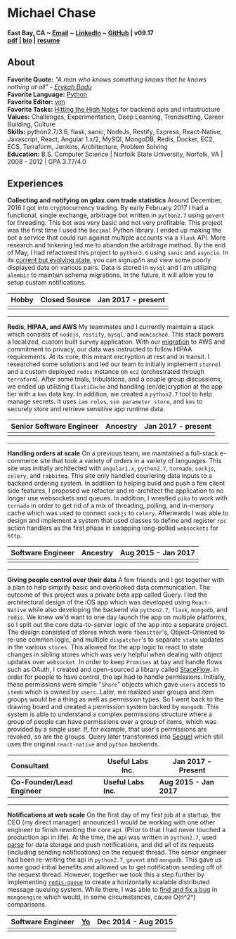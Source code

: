 # Michael Chase
#### East Bay, CA ~ [Email](mailto:mrmchase08+github@gmail.com) ~ [LinkedIn](https://www.linkedin.com/in/mikechase01/) ~ [GitHub](https://github.com/reallistic) | v09.17<br/>[pdf](experiences.pdf) | [bio](bio.md) | [resume](resume.md)

## About
**Favorite Quote:** *"A man who knows something knows that he knows nothing at all" - [Erykah Badu](https://www.youtube.com/watch?v=-CPCs7vVz6s)*<br/>
**Favorite Language:** [Python](https://xkcd.com/353/)<br/>
**Favorite Editor:** [vim](https://vim-adventures.com/)<br/>
**Favorite Tasks:** [Hitting the High Notes](https://www.joelonsoftware.com/2005/07/25/hitting-the-high-notes/) for backend apis and infastructure<br/>
**Values:** Challenges, Experimentation, Deep Learning, Trendsetting, Career Building, Culture<br/>
**Skills:** python2.7/3.6, flask, sanic, NodeJs, Restify, Express, React-Native, Javascript, React, Angular 1.x/2, MySQl, MongoDB, Redis, Docker, EC2, ECS, Terraform, Jenkins, Architecture, Problem Solving<br/>
**Education:** B.S. Computer Science | Norfolk State University, Norfolk, VA | 2008 - 2012 | GPA 3.77/4.0

## Experiences
**Collecting and notifying on gdax.com trade statistics**
Around December, 2016 I got into cryptocurrency trading. By early February 2017 I had a functional, single exchange, arbitrage bot written in `python2.7` using `gevent` for threading. This bot was very basic and not very profitable. This project was the first time I used the `Decimal` Python library. I ended up making the bot a service that could run against multiple accounts via a `flask` API. More research and tinkering led me to abandon the arbitrage method.
By the end of May, I had refactored this project to `python3.6` using `sanic` and `asyncio`. In its [current but evolving state](https://cryptostat.herokuapp.com/products), you can signup/in and view some poorly displayed data on various pairs. Data is stored in `mysql` and I am utilizing `alembic` to maintain schema migrations. In the future, it will allow you to setup custom notifications.

| Hobby | Closed Source | Jan 2017 - present |
|:----- | ------ | ----- |
| | |

------------------------------

**Redis, HIPAA, and AWS**
My teammates and I currently maintain a stack which consists of `nodejs`, `restify`, `mysql`, and `memcached`. This stack powers a localized, custom built survey application. With our [migration](http://www.zdnet.com/article/genealogy-company-ancestry-migrates-entire-infrastructure-to-aws/) to AWS and commitment to privacy, our data was instructed to follow HIPAA requirements. At its core, this meant encryption at rest and in transit. I researched some solutions and led our team to initially implement `stunnel` and a custom deployed `redis` instance on `ec2` (orchestrated through `terraform`). After some trials, tribulations, and a couple group discussions, we ended up utilizing `ElastiCache` and handling (en/de)cryption at the app tier with a `kms` data key. In addition, we created a `python2.7` tool to help manage secrets. It uses `iam roles`, `ssm parameter store`, and `kms` to securely store and retrieve sensitive app runtime data.

| Senior Software Engineer | Ancestry | Jan 2017 - present |
|:----- | ------ | ----- |
| | |

------------------------------

**Handling orders at scale**
On a previous team, we maintained a full-stack e-commerce site that took a variety of orders in a variety of languages. This site was initially architected with `angular1.x`, `python2.7`, `tornado`, `sockjs`, `celery`, and `rabbitmq`. This site only handled couriering data inputs to a backend ordering system. In addition to helping build and push a few client side features, I proposed we refactor and re-architect the application to no longer use websockets and queues. In addition, I wrestled `pika` to work with `tornado` in order to get rid of a mix of threading, polling, and in-memory cache which was used to connect `sockjs` to `celery`. Afterwards I was able to design and implement a system that used classes to define and register `rpc` action handlers as the first phase in swapping long-polled `websockets` for `http`.

| Software Engineer | Ancestry | Aug 2015 - Jan 2017 |
|:----- | ------ | ----- |
| | |

------------------------------

**Giving people control over their data**
A few friends and I got together with a plan to help simplify basic and overlooked data communication. The outcome of this project was a private beta app called Query. I led the architectural design of the iOS app which was developed using `React-Native` while also developing the backend via `python2.7`, `flask`, `mongodb`, and `redis`. We knew we'd want to one day launch the app on multiple platforms, so I split out the core data-to-server logic of the app into a separate project. The design consisted of stores which were `fbemitter`'s, Object-Oriented to re-use common logic, and multiple `dispatcher`'s to separate `state` updates in the various `stores`. This allowed for the app logic to react to state changes in sibling stores which was very helpful when dealing with object updates over `websocket`. In order to keep `Promises` at bay and handle flows such as OAuth, I created and open-sourced a library called [StaceFlow](https://www.npmjs.com/package/StaceFlow).
In order for people to have control, the api had to handle permissions. Initially, these permissions were simple "`Share`" objects which gave `usera` access to `itemb` which is owned by `userc`. Later, we realized user groups and item groups would be a thing as well as permission types. So I went back to the drawing board and created a permission system backed by `mongodb`. This system is able to understand a complex permissions structure where a group of people can have permissions over a group of items, which was provided by a single user. If, for example, that user's permissions are revoked, so are the groups.
Query later transformed into [Sequel](https://www.sequel.me/) which still uses the original `react-native` and `python` backends.

| Consultant | Useful Labs Inc. | Jan 2017 - Present |
|:----- | ------ | ----- |
| **Co-Founder/Lead Engineer** | **Useful Labs Inc.** | **Aug 2015 - Jan 2017** |

------------------------------

**Notifications at web scale**
On the first day of my first job at a startup, the CEO (my direct manager) announced I would be working with one other engineer to finish rewriting the core api. (Prior to that I had never touched a production api in life). At the time, the api was written in `python2.7`, used [parse](http://parseplatform.org/) for data storage and push notifications, and did all of its requests (including sending notifications) on the request thread. The senior engineer had been re-writing the api in `python2.7`, `gevent` and `mongodb`. This gave us some good initial benefits and allowed us to get notification sending off of the request thread. However, together we took this a step further by implementing [`redis-queue`](http://python-rq.org/) to create a horizontally scalable distributed message queuing system. While there, I was able to [find and fix a bug](https://github.com/MongoEngine/mongoengine/pull/947) in `mongoengine` which would, in some circumstances, cause O(n^2^) comparisons.

| Software Engineer | [Yo](https://www.justyo.co/) | Dec 2014 - Aug 2015 |
|:----- | ------ | ----- |
| | |
